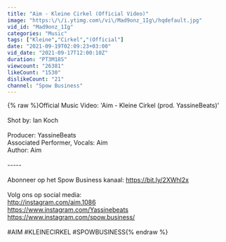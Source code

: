 ```yaml
---
title: "Aim - Kleine Cirkel (Official Video)"
image: "https:\/\/i.ytimg.com\/vi\/Mad9onz_1Ig\/hqdefault.jpg"
vid_id: "Mad9onz_1Ig"
categories: "Music"
tags: ["Kleine","Cirkel","(Official"]
date: "2021-09-19T02:09:23+03:00"
vid_date: "2021-09-17T12:00:10Z"
duration: "PT3M18S"
viewcount: "26381"
likeCount: "1530"
dislikeCount: "21"
channel: "Spow Business"
---
```

{% raw %}Official Music Video: 'Aim - Kleine Cirkel (prod. YassineBeats)'<br /><br />Shot by: Ian Koch<br /><br />Producer: YassineBeats <br />Associated  Performer, Vocals: Aim<br />Author: Aim<br /><br />-----<br /><br />Abonneer op het Spow Business kanaal: <a rel="nofollow" target="blank" href="https://bit.ly/2XWhl2x">https://bit.ly/2XWhl2x</a><br /><br />Volg ons op social media:<br /><a rel="nofollow" target="blank" href="http://instagram.com/aim.1086">http://instagram.com/aim.1086</a><br /><a rel="nofollow" target="blank" href="https://www.instagram.com/Yassinebeats">https://www.instagram.com/Yassinebeats</a><br /><a rel="nofollow" target="blank" href="https://www.instagram.com/spow.business/">https://www.instagram.com/spow.business/</a><br /><br />#AIM #KLEINECIRKEL #SPOWBUSINESS{% endraw %}
